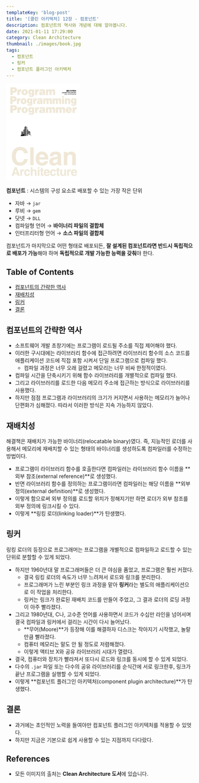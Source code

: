 ```yaml
---
templateKey: 'blog-post'
title: '[클린 아키텍처] 12장 - 컴포넌트'
description: 컴포넌트의 역사와 개념에 대해 알아봅니다.
date: 2021-01-11 17:29:00
category: Clean Architecture
thumbnail: ./images/book.jpg
tags:
  - 컴포넌트
  - 링커
  - 컴포넌트 플러그인 아키텍처
---
```


![2020_retro_thumbnail](./images/book.jpg)

**컴포넌트** : 시스템의 구성 요소로 배포할 수 있는 가장 작은 단위

- 자바 → `jar`
- 루비 → `gem`
- 닷넷 → `DLL`
- 컴파일형 언어 → **바이너리 파일의 결합체**
- 인터프리터형 언어 → **소스 파일의 결합체**

컴포넌트가 마지막으로 어떤 형태로 배포되든, **잘 설계된 컴포넌트라면 반드시 독립적으로 배포가 가능**해야 하며 **독립적으로 개발 가능한 능력을 갖춰**야 한다.

## Table of Contents

- [컴포넌트의 간략한 역사](#컴포넌트의-간략한-역사)
- [재배치성](#재배치성)
- [링커](#링커)
- [결론](#결론)

## 컴포넌트의 간략한 역사

- 소프트웨어 개발 초창기에는 프로그램이 로드될 주소를 직접 제어해야 했다.
- 이러한 구시대에는 라이브러리 함수에 접근하려면 라이브러리 함수의 소스 코드를 애플리케이션 코드에 직접 포함 시켜서 단일 프로그램으로 컴파일 했다.
  - 컴파일 과정은 너무 오래 걸렸고 메모리는 너무 비싸 한정적이였다.
- 컴파일 시간을 단축시키기 위해 함수 라이브러리를 개별적으로 컴파일 했다.
- 그리고 라이브러리를 로드한 다음 메모리 주소에 접근하는 방식으로 라이브러리를 사용했다.
- 하지만 점점 프로그램과 라이브러리의 크기가 커지면서 사용하는 메모리가 늘어나 단편화가 심해졌다. 따라서 이러한 방식은 지속 가능하지 않았다.

## 재배치성

해결책은 재배치가 가능한 바이너리(relocatable binary)였다. 즉, 지능적인 로더를 사용해서 메모리에 재배치할 수 있는 형태의 바이너리를 생성하도록 컴파일러를 수정하는 방법이다.

- 프로그램이 라이브러리 함수를 호출한다면 컴파일러는 라이브러리 함수 이름을 **외부 참조(external reference)**로 생성했다.
- 반면 라이브러리 함수를 정의하는 프로그램이라면 컴파일러는 해당 이름을 **외부 정의(external definition)**로 생성했다.
- 이렇게 함으로써 외부 정의를 로드할 위치가 정해지기만 하면 로더가 외부 참조를 외부 정의에 링크시킬 수 있다.
- 이렇게 **링킹 로더(linking loader)**가 탄생했다.

## 링커

링킹 로더의 등장으로 프로그래머는 프로그램을 개별적으로 컴파일하고 로드할 수 있는 단위로 분할할 수 있게 되었다.

- 하지만 1960년대 말 프로그래머들은 더 큰 야심을 품었고, 프로그램은 훨씬 커졌다.
  - 결국 링킹 로더의 속도가 너무 느려져서 로드와 링크를 분리한다.
  - 프로그래머가 느린 부분인 링크 과정을 맡아 **링커**라는 별도의 애플리케이션으로 이 작업을 처리한다.
  - 링커는 링크가 완료된 재배치 코드를 만들어 주었고, 그 결과 로더의 로딩 과정이 아주 빨라졌다.
- 그리고 1980년대, C나, 고수준 언어를 사용하면서 코드가 수십만 라인을 넘어서며 결국 컴파일과 링커에서 걸리는 시간이 다시 늘어났다.
  - **무어(Moore)**가 등장해 이를 해결하자 디스크는 작아지기 시작했고, 놀랄 만큼 빨라졌다.
  - 컴퓨터 메모리는 말도 안 될 정도로 저렴해졌다.
  - 이렇게 액티브 X와 공유 라이브러리 시대가 열렸다.
- 결국, 컴퓨터와 장치가 빨라져서 또다시 로드와 링크를 동시에 할 수 있게 되었다.
- 다수의 `.jar` 파일 또는 다수의 공유 라이브러리를 순식간에 서로 링크한후, 링크가 끝난 프로그램을 실행할 수 있게 되었다.
- 이렇게 **컴포넌트 플러그인 아키텍처(component plugin architecture)**가 탄생했다.

## 결론

- 과거에는 초인적인 노력을 들여야만 컴포넌트 플러그인 아키텍처를 적용할 수 있엇다.
- 하지만 지금은 기본으로 쉽게 사용할 수 있는 지점까지 다다랐다.

## References

- 모든 이미지의 출처는 **Clean Architecture 도서**에 있습니다.
